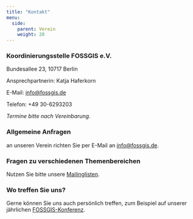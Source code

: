 ```yaml
---
title: "Kontakt"
menu:
  side:
    parent: Verein
    weight: 20
---
```


### Koordinierungsstelle FOSSGIS e.V.

Bundesallee 23, 10717 Berlin 

Ansprechpartnerin: Katja Haferkorn

E-Mail: [info@fossgis.de](mailto:info@fossgis.de)

Telefon: +49 30-6293203

*Termine bitte nach Vereinbarung.*



### Allgemeine Anfragen 
an unseren Verein richten Sie per E-Mail an [info@fossgis.de](mailto:info@fossgis.de).


### Fragen zu verschiedenen Themenbereichen
Nutzen Sie bitte unsere [Mailinglisten](/community/mailinglisten/).

<!--Auch per [Chat](/community/irc/) ist eine Kontaktaufnahme möglich.-->

### Wo treffen Sie uns?
Gerne können Sie uns auch persönlich treffen, zum Beispiel auf unserer jährlichen [FOSSGIS-Konferenz](/konferenz/).
